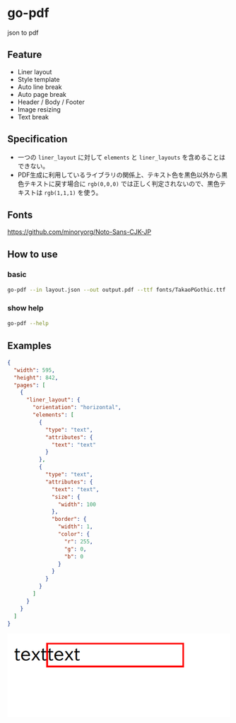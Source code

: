 # go-pdf

json to pdf

## Feature

* Liner layout
* Style template
* Auto line break
* Auto page break
* Header / Body / Footer
* Image resizing
* Text break

## Specification

* 一つの `liner_layout` に対して `elements` と `liner_layouts` を含めることはできない。
* PDF生成に利用しているライブラリの関係上、テキスト色を黒色以外から黒色テキストに戻す場合に `rgb(0,0,0)` では正しく判定されないので、黒色テキストは `rgb(1,1,1)` を使う。

## Fonts

https://github.com/minoryorg/Noto-Sans-CJK-JP

## How to use

### basic

```bash
go-pdf --in layout.json --out output.pdf --ttf fonts/TakaoPGothic.ttf

```

### show help

```bash
go-pdf --help
```

## Examples

```json
{
  "width": 595,
  "height": 842,
  "pages": [
    {
      "liner_layout": {
        "orientation": "horizontal",
        "elements": [
          {
            "type": "text",
            "attributes": {
              "text": "text"
            }
          },
          {
            "type": "text",
            "attributes": {
              "text": "text",
              "size": {
                "width": 100
              },
              "border": {
                "width": 1,
                "color": {
                  "r": 255,
                  "g": 0,
                  "b": 0
                }
              }
            }
          }
        ]
      }
    }
  ]
}
```

![example1](./example1.png) 
